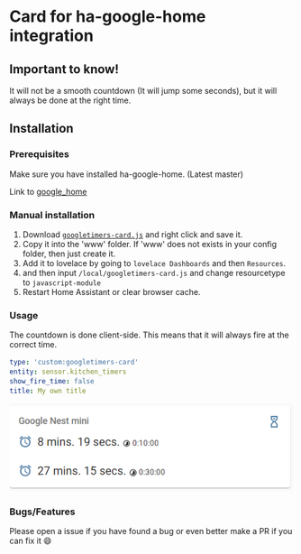 # Card for ha-google-home integration

## Important to know!

It will not be a smooth countdown (It will jump some seconds), but it will always be done at the right time.

## Installation

### Prerequisites

Make sure you have installed ha-google-home. (Latest master)

Link to [google_home](https://github.com/leikoilja/google_home)

### Manual installation

1. Download [`googletimers-card.js`](https://raw.githubusercontent.com/DurgNomis-drol/google_home_timers_card/main/googletimers-card.js) and right click and save it.
2. Copy it into the 'www' folder. If 'www' does not exists in your config folder, then just create it.
3. Add it to lovelace by going to `lovelace Dashboards` and then `Resources`.
4. and then input `/local/googletimers-card.js` and change resourcetype to `javascript-module`
5. Restart Home Assistant or clear browser cache.

### Usage

The countdown is done client-side. This means that it will always fire at the correct time.

```yaml
type: 'custom:googletimers-card'
entity: sensor.kitchen_timers
show_fire_time: false
title: My own title
```
<p align="center">
  <img src="/images/example.png">
</p>

### Bugs/Features

Please open a issue if you have found a bug or even better make a PR if you can fix it :smile:
